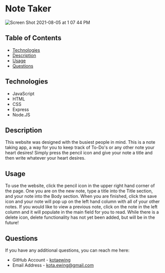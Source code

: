 
# Note Taker
![Screen Shot 2021-08-05 at 1 07 44 PM](https://user-images.githubusercontent.com/79291655/128407154-155e68a9-e0d1-4fcd-b5d0-0d3607b2790b.png)


## Table of Contents
* [Technologies](#technologies)
* [Description](#description)
* [Usage](#usage)
* [Questions](#questions)

## Technologies 
* JavaScript
* HTML
* CSS
* Express
* Node.JS

## Description
This website was designed with the busiest people in mind.  This is a note taking app, a way for you to keep track of To-Do's or any other note your heart desires!  Simply press the pencil icon and give your note a title and then write whatever your heart desires.

## Usage
To use the website, click the pencil icon in the upper right hand corner of the page.  One you are on the new note, type a title into the Title section, and your note into the Body section.  When you are finished, click the save icon and your note will pop up on the left hand column with all of your other notes. If you would like to view a previous note, click on the note in the left column and it will populate in the main field for you to read.  While there is a delete icon, delete functionality has not yet been added, but will be in the future!

## Questions
If you have any additional questions, you can reach me here:

* GitHub Account - [kotaewing](https://github.com/kotaewing)
* Email Address - kota.ewing@gmail.com

